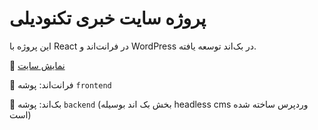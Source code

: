 # پروژه سایت خبری تکنودیلی

این پروژه با React در فرانت‌اند و WordPress در بک‌اند توسعه یافته.

🔗 [نمایش سایت](https://test-react.jnazarinezhad.host.webr.ir)

📂 فرانت‌اند: پوشه `frontend`

📂 بک‌اند: پوشه `backend` (بخش بک اند بوسیله headless cms وردپرس ساخته شده است)
